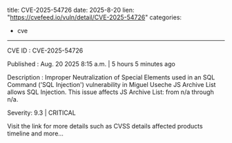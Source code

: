  
title: CVE-2025-54726
date: 2025-8-20
lien: "https://cvefeed.io/vuln/detail/CVE-2025-54726"
categories:
  - cve
---

CVE ID : CVE-2025-54726

Published :  Aug. 20
2025
8:15 a.m. | 5 hours
5 minutes ago

Description : Improper Neutralization of Special Elements used in an SQL Command ('SQL Injection') vulnerability in Miguel Useche JS Archive List allows SQL Injection. This issue affects JS Archive List: from n/a through n/a.

Severity: 9.3 | CRITICAL

Visit the link for more details
such as CVSS details
affected products
timeline
and more...

